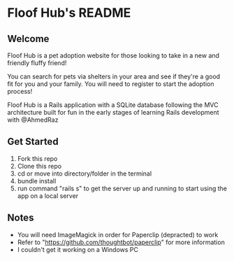 # Floof Hub's README

## Welcome
Floof Hub is a pet adoption website for those looking to take in a new and friendly fluffy friend! 

You can search for pets via shelters in your area and see if they're a good fit for you and your family. You will need to register to start the adoption process! 

Floof Hub is a Rails application with a SQLite database following the MVC architecture built for fun in the early stages of learning Rails development with @AhmedRaz 

## Get Started

1. Fork this repo
2. Clone this repo
3. cd or move into directory/folder in the terminal
4. bundle install 
5. run command "rails s" to get the server up and running to start using the app on a local server

## Notes
- You will need ImageMagick in order for Paperclip (depracted) to work 
- Refer to "https://github.com/thoughtbot/paperclip" for more information 
- I couldn't get it working on a Windows PC
